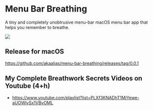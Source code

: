 # Menu Bar Breathing

A tiny and completely unobtrusive menu-bar macOS menu bar app that helps you remember to breathe.

![](/app.gif)

## Release for macOS

https://github.com/akaalias/menu-bar-breathing/releases/tag/0.0.1

## My Complete Breathwork Secrets Videos on Youtube (4+h)
- https://www.youtube.com/playlist?list=PLXf3KNADhT1MjYewe-aUOWlvSx1VBvOML
